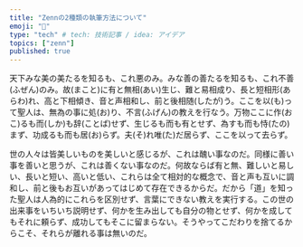 ```yaml
---
title: "Zennの2種類の執筆方法について"
emoji: "📝"
type: "tech" # tech: 技術記事 / idea: アイデア
topics: ["zenn"]
published: true
---
```

天下みな美の美たるを知るも、これ悪のみ。みな善の善たるを知るも、これ不善(ふぜん)のみ。故(まこと)に有と無相(あい)生じ、難と易相成り、長と短相形(あらわ)れ、高と下相傾き、音と声相和し、前と後相随(したが)う。ここを以(も)って聖人は、無為の事に処(お)り、不言(ふげん)の教えを行なう。万物ここに作(おこ)るも而(しか)も辞(ことば)せず、生じるも而も有とせず、為すも而も恃(たの)まず、功成るも而も居(お)らず。夫(そ)れ唯(た)だ居らず、ここを以って去らず。

世の人々は皆美しいものを美しいと感じるが、これは醜い事なのだ。同様に善い事を善いと思うが、これは善くない事なのだ。何故ならば有と無、難しいと易しい、長いと短い、高いと低い、これらは全て相対的な概念で、音と声も互いに調和し、前と後もお互いがあってはじめて存在できるからだ。だから「道」を知った聖人は人為的にこれらを区別せず、言葉にできない教えを実行する。この世の出来事をいちいち説明せず、何かを生み出しても自分の物とせず、何かを成してもそれに頼らず、成功してもそこに留まらない。そうやってこだわりを捨てるからこそ、それらが離れる事は無いのだ。
